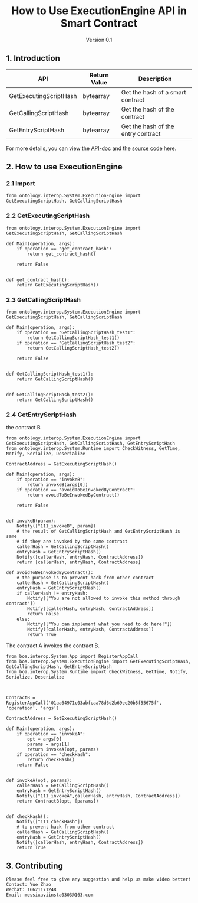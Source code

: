 <h1 align="center">How to Use ExecutionEngine API in Smart Contract</h1>
<p align="center" class="version">Version 0.1</p>

## 1. Introduction

| API                          | Return Value  | Description                                       |
| ---------------------------- | ---- | ---------------------------------------- |
| GetExecutingScriptHash | bytearray | Get the hash of a smart contract  |
|GetCallingScriptHash | bytearray | Get the hash of the contract|
|GetEntryScriptHash | bytearray | Get the hash of the entry contract |

For more details, you can view the [API-doc](http://dev-docs.ont.io/#/docs-en/DeveloperGuide/smartcontract/05-sc-api) and the [source code](https://github.com/ontio/ontology-python-compiler) here.

## 2. How to use ExecutionEngine

### 2.1 Import
```
from ontology.interop.System.ExecutionEngine import GetExecutingScriptHash, GetCallingScriptHash
```

### 2.2 GetExecutingScriptHash 

```
from ontology.interop.System.ExecutionEngine import GetExecutingScriptHash, GetCallingScriptHash

def Main(operation, args):
    if operation == "get_contract_hash":
        return get_contract_hash()
    
    return False


def get_contract_hash():
    return GetExecutingScriptHash()
```

### 2.3 GetCallingScriptHash

```
from ontology.interop.System.ExecutionEngine import GetExecutingScriptHash, GetCallingScriptHash

def Main(operation, args):
    if operation == "GetCallingScriptHash_test1":
        return GetCallingScriptHash_test1()
    if operation == "GetCallingScriptHash_test2":
        return GetCallingScriptHash_test2()
    
    return False


def GetCallingScriptHash_test1():
    return GetCallingScriptHash()
    
    
def GetCallingScriptHash_test2():
    return GetCallingScriptHash()
```

### 2.4 GetEntryScriptHash

the contract B

```
from ontology.interop.System.ExecutionEngine import GetExecutingScriptHash, GetCallingScriptHash, GetEntryScriptHash
from ontology.interop.System.Runtime import CheckWitness, GetTime, Notify, Serialize, Deserialize

ContractAddress = GetExecutingScriptHash()

def Main(operation, args):
    if operation == "invokeB":
        return invokeB(args[0])
    if operation == "avoidToBeInvokedByContract":
        return avoidToBeInvokedByContract()
        
    return False


def invokeB(param):
    Notify(["111_invokeB", param])
    # the result of GetCallingScriptHash and GetEntryScriptHash is same
    # if they are invoked by the same contract
    callerHash = GetCallingScriptHash()
    entryHash = GetEntryScriptHash()
    Notify([callerHash, entryHash, ContractAddress])
    return [callerHash, entryHash, ContractAddress]

def avoidToBeInvokedByContract():
    # the purpose is to prevent hack from other contract
    callerHash = GetCallingScriptHash()
    entryHash = GetEntryScriptHash()
    if callerHash != entryHash:
        Notify(["You are not allowed to invoke this method through contract"])
        Notify([callerHash, entryHash, ContractAddress])
        return False
    else:
        Notify(["You can implement what you need to do here!"])
        Notify([callerHash, entryHash, ContractAddress])
        return True
```

The contract A invokes the contract B.

```
from boa.interop.System.App import RegisterAppCall
from boa.interop.System.ExecutionEngine import GetExecutingScriptHash, GetCallingScriptHash, GetEntryScriptHash
from boa.interop.System.Runtime import CheckWitness, GetTime, Notify, Serialize, Deserialize



ContractB = RegisterAppCall('01aa64971c03abfcaa78d6d2b69ee20b5f55675f', 'operation', 'args')

ContractAddress = GetExecutingScriptHash()

def Main(operation, args):
    if operation == "invokeA":
        opt = args[0]
        params = args[1]
        return invokeA(opt, params)
    if operation == "checkHash":
        return checkHash()
    return False


def invokeA(opt, params):
    callerHash = GetCallingScriptHash()
    entryHash = GetEntryScriptHash()
    Notify(["111_invokeA",callerHash, entryHash, ContractAddress])
    return ContractB(opt, [params])


def checkHash():
    Notify(["111_checkHash"])
    # to prevent hack from other contract
    callerHash = GetCallingScriptHash()
    entryHash = GetEntryScriptHash()
    Notify([callerHash, entryHash, ContractAddress])
    return True
```


## 3. Contributing 

```
Please feel free to give any suggestion and help us make video better!
Contact: Yue Zhao 
Wechat: 16621171248
Email: messixaviinsta0303@163.com
```
